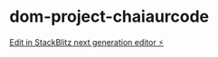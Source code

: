 # dom-project-chaiaurcode

[Edit in StackBlitz next generation editor ⚡️](https://stackblitz.com/~/github.com/sayan6823/dom-project-chaiaurcode)